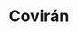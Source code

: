 ---
title: "Covirán"
url: /santiago-de-compostela/coviran-rua-de-amor-ruibal/
shop: supermercado
---